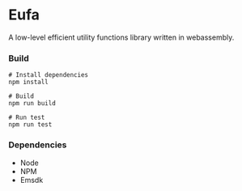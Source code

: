 # Eufa
A low-level efficient utility functions library written in webassembly.

### Build
```shell
# Install dependencies
npm install

# Build
npm run build

# Run test
npm run test
```

### Dependencies
* Node
* NPM
* Emsdk